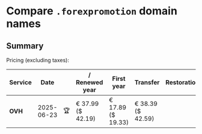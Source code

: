 # Compare `.forexpromotion` domain names

## Summary

Pricing (excluding taxes):

| Service | Date |  | / Renewed year | First year | Transfer | Restoration |
|--|--|--|--|--|--|--|
| **OVH** | 2025-06-23 | 🏆 | € 37.99<br>($ 42.19) | € 17.89<br>($ 19.33) | € 38.39<br>($ 42.59) |  |
